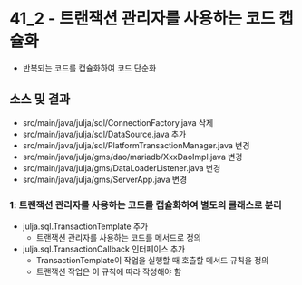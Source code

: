 # 41_2 - 트랜잭션 관리자를 사용하는 코드 캡슐화

- 반복되는 코드를 캡슐화하여 코드 단순화

## 소스 및 결과

- src/main/java/julja/sql/ConnectionFactory.java 삭제
- src/main/java/julja/sql/DataSource.java 추가
- src/main/java/julja/sql/PlatformTransactionManager.java 변경
- src/main/java/julja/gms/dao/mariadb/XxxDaoImpl.java 변경
- src/main/java/julja/gms/DataLoaderListener.java 변경
- src/main/java/julja/gms/ServerApp.java 변경

### 1: 트랜잭션 관리자를 사용하는 코드를 캡슐화하여 별도의 클래스로 분리

- julja.sql.TransactionTemplate 추가
  - 트랜잭션 관리자를 사용하는 코드를 메서드로 정의
- julja.sql.TransactionCallback 인터페이스 추가
  - TransactionTemplate이 작업을 실행할 때 호출할 메서드 규칙을 정의
  - 트랜잭션 작업은 이 규칙에 따라 작성해야 함
  
